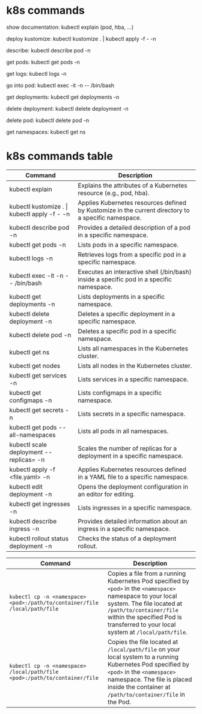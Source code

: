 # k8s commands

show documentation: 
kubectl explain <ressource>
(pod, hba, ...)

deploy kustomize:
kubectl kustomize . | kubectl apply -f - -n <namespace> 

describe:
kubectl describe pod <pod> -n <namespace>

get pods:
kubectl get pods -n <namespace> 

get logs:
kubectl logs <pod> -n <namespace>

go into pod:
kubectl exec -it <pod> -n <namespace> -- /bin/bash

get deployments:
kubectl get deployments -n <namespace>

delete deployment:
kubectl delete deployment <deploymentname> -n <namespace>

delete pod:
kubectl delete pod <podname> -n <namespace>

get namespaces:
kubectl get ns


# k8s commands table

| Command                                      | Description |
|----------------------------------------------|-------------|
| kubectl explain <ressource>                  | Explains the attributes of a Kubernetes resource (e.g., pod, hba). |
| kubectl kustomize . \| kubectl apply -f - -n <namespace> | Applies Kubernetes resources defined by Kustomize in the current directory to a specific namespace. |
| kubectl describe pod <pod> -n <namespace>    | Provides a detailed description of a pod in a specific namespace. |
| kubectl get pods -n <namespace>              | Lists pods in a specific namespace. |
| kubectl logs <pod> -n <namespace>             | Retrieves logs from a specific pod in a specific namespace. |
| kubectl exec -it <pod> -n <namespace> -- /bin/bash | Executes an interactive shell (/bin/bash) inside a specific pod in a specific namespace. |
| kubectl get deployments -n <namespace>       | Lists deployments in a specific namespace. |
| kubectl delete deployment <deploymentname> -n <namespace> | Deletes a specific deployment in a specific namespace. |
| kubectl delete pod <podname> -n <namespace>   | Deletes a specific pod in a specific namespace. |
| kubectl get ns                               | Lists all namespaces in the Kubernetes cluster. |
| kubectl get nodes                           | Lists all nodes in the Kubernetes cluster. |
| kubectl get services -n <namespace>         | Lists services in a specific namespace. |
| kubectl get configmaps -n <namespace>       | Lists configmaps in a specific namespace. |
| kubectl get secrets -n <namespace>          | Lists secrets in a specific namespace. |
| kubectl get pods --all-namespaces            | Lists all pods in all namespaces. |
| kubectl scale deployment <deploymentname> --replicas=<num> -n <namespace> | Scales the number of replicas for a deployment in a specific namespace. |
| kubectl apply -f <file.yaml> -n <namespace>  | Applies Kubernetes resources defined in a YAML file to a specific namespace. |
| kubectl edit deployment <deploymentname> -n <namespace> | Opens the deployment configuration in an editor for editing. |
| kubectl get ingresses -n <namespace>        | Lists ingresses in a specific namespace. |
| kubectl describe ingress <ingressname> -n <namespace> | Provides detailed information about an ingress in a specific namespace. |
| kubectl rollout status deployment <deploymentname> -n <namespace> | Checks the status of a deployment rollout. |

Command | Description
 |--- | --- |
 |`kubectl cp -n <namespace> <pod>:/path/to/container/file /local/path/file` | Copies a file from a running Kubernetes Pod specified by `<pod>` in the `<namespace>` namespace to your local system. The file located at `/path/to/container/file` within the specified Pod is transferred to your local system at `/local/path/file`. |
 |`kubectl cp -n <namespace> /local/path/file <pod>:/path/to/container/file` | Copies the file located at `/local/path/file` on your local system to a running Kubernetes Pod specified by `<pod>` in the `<namespace>` namespace. The file is placed inside the container at `/path/to/container/file` in the Pod. |


